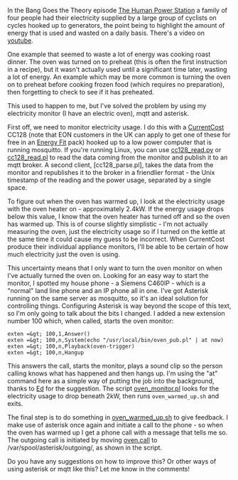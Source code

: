 <!--
.. title: Automation: Has the oven warmed up yet?
.. slug: automation-has-the-oven-warmed-up-yet
.. date: 2010-06-07 14:55:54
.. tags: Automation
.. category:
.. link:
.. description:
.. type: text
-->

In the Bang Goes the Theory episode [The Human Power Station] a family of four
people had their electricity supplied by a large group of cyclists on cycles
hooked up to generators, the point being to highlight the amount of energy that
is used and wasted on a daily basis. There's a video on [youtube].

One example that seemed to waste a lot of energy was cooking roast dinner. The
oven was turned on to preheat (this is often the first instruction in a
recipe), but it wasn't actually used until a significant time later, wasting a
lot of energy. An example which may be more common is turning the oven on to
preheat before cooking frozen food (which requires no preparation), then
forgetting to check to see if it has preheated.

This used to happen to me, but I've solved the problem by using my electricity
monitor (I have an electric oven), mqtt and asterisk.

First off, we need to monitor electricity usage. I do this with a [CurrentCost]
CC128 (note that EON customers in the UK can apply to get one of these for free
in an [Energy Fit] pack) hooked up to a low power computer that is running
mosquitto. If you're running Linux, you can use [cc128_read.py] or
[cc128_read.pl] to read the data coming from the monitor and publish it to an
mqtt broker. A second client, [cc128_parse.pl], takes the data from the monitor
and republishes it to the broker in a friendlier format - the Unix timestamp of
the reading and the power usage, separated by a single space.

To figure out when the oven has warmed up, I look at the electricity usage with
the oven heater on - approximately 2.4kW. If the energy usage drops below this
value, I know that the oven heater has turned off and so the oven has warmed
up. This is of course slightly simplistic - I'm not actually measuring the
oven, just the electricity usage so if I turned on the kettle at the same time
it could cause my guess to be incorrect. When CurrentCost produce their
individual appliance monitors, I'll be able to be certain of how much
electricity just the oven is using.

This uncertainty means that I only want to turn the oven monitor on when I've
actually turned the oven on. Looking for an easy way to start the monitor, I
spotted my house phone - a Siemens C460IP - which is a "normal" land line phone
and an IP phone all in one. I've got Asterisk running on the same server as
mosquitto, so it's an ideal solution for controlling things. Configuring
Asterisk is way beyond the scope of this text, so I'm only going to talk about
the bits I changed. I added a new extension number 100 which, when called,
starts the oven monitor:

```
exten =&gt; 100,1,Answer()
exten =&gt; 100,n,System(echo "/usr/local/bin/oven_pub.pl" | at now)
exten =&gt; 100,n,Playback(oven-trigger)
exten =&gt; 100,n,Hangup
```

This answers the call, starts the monitor, plays a sound clip so the person
calling knows what has happened and then hangs up. I'm using the "at" command
here as a simple way of putting the job into the background, thanks to [Ed] for
the suggestion. The script [oven_monitor.pl] looks for the electricity usage to
drop beneath 2kW, then runs `oven_warmed_up.sh` and exits.

The final step is to do something in [oven_warmed_up.sh] to give feedback. I
make use of asterisk once again and initiate a call to the phone - so when the
oven has warmed up I get a phone call with a message that tells me so. The
outgoing call is initiated by moving [oven.call] to
/var/spool/asterisk/outgoing/, as shown in the script.

Do you have any suggestions on how to improve this? Or other ways of using
asterisk or mqtt like this? Let me know in the comments!

[The Human Power Station]: http://www.bbc.co.uk/programmes/b00p8469
[youtube]: http://www.youtube.com/watch?v=C93cL_zDVIM
[CurrentCost]: http://www.currentcost.com/
[Energy Fit]: http://www.eon-uk.com/media/energyfit.aspx
[cc128_read.py]: http://bitbucket.org/oojah/mosquitto/src/tip/misc/currentcost/cc128_read.py
[cc128_read.pl]: http://bitbucket.org/oojah/mosquitto/src/tip/misc/currentcost/cc128_read.pl
[parse.pl]: http://bitbucket.org/oojah/mosquitto/src/tip/misc/currentcost/cc128_parse.pl
[Ed]: http://twitter.com/ribzlike
[oven_monitor.pl]: /files/examples/oven-asterisk/oven_monitor.pl
[oven_warmed_up.sh]: /files/examples/oven-asterisk/oven_warmed_up.sh
[oven.call]: /files/examples/oven-asterisk/oven.call
